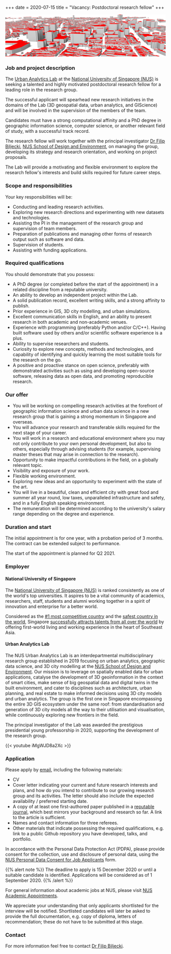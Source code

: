 +++
date = 2020-07-15
title = "Vacancy: Postdoctoral research fellow"
+++

![](header.png)

### Job and project description

The [Urban Analytics Lab](/) at the [National University of Singapore (NUS)](http://www.nus.edu.sg) is seeking a talented and highly motivated postdoctoral research fellow for a leading role in the research group.

The successful applicant will spearhead new research initiatives in the domains of the Lab (3D geospatial data, urban analytics, and GIScience) and will be involved in the supervision of the members of the team.

Candidates must have a strong computational affinity and a PhD degree in geographic information science, computer science, or another relevant field of study, with a successful track record.

The research fellow will work together with the principal investigator [Dr Filip Biljecki](/authors/filip/), [NUS School of Design and Environment](http://www.sde.nus.edu.sg), on managing the group, developing its strategy and research orientation, and working on project proposals.

The Lab will provide a motivating and flexible environment to explore the research fellow's interests and build skills required for future career steps.


### Scope and responsibilities

Your key responsibilities will be:

- Conducting and leading research activities.
- Exploring new research directions and experimenting with new datasets and technologies.
- Assisting the PI in the management of the research group and supervision of team members.
- Preparation of publications and managing other forms of research output such as software and data.
- Supervision of students.
- Assisting with funding applications.

### Required qualifications

You should demonstrate that you possess:

- A PhD degree (or completed before the start of the appointment) in a related discipline from a reputable university.
- An ability to develop an independent project within the Lab.
- A solid publication record, excellent writing skills, and a strong affinity to publish.
- Prior experience in GIS, 3D city modelling, and urban simulations.
- Excellent communication skills in English, and an ability to present research in both academic and non-academic venues.
- Experience with programming (preferably Python and/or C/C++). Having built software used by others and/or scientific software experience is a plus.
- Ability to supervise researchers and students.
- Curiosity to explore new concepts, methods and technologies, and capability of identifying and quickly learning the most suitable tools for the research on the go.
- A positive and proactive stance on open science, preferably with demonstrated activities such as using and developing open-source software, releasing data as open data, and promoting reproducible research.


### Our offer


- You will be working on compelling research activities at the forefront of geographic information science and urban data science in a new research group that is gaining a strong momentum in Singapore and overseas.
- You will advance your research and transferable skills required for the next stage of your career.
- You will work in a research and educational environment where you may not only contribute to your own personal development, but also to others, especially through advising students (for example, supervising master theses that may arise in connection to the research).
- Opportunity to make impactful contributions in the field, on a globally relevant topic.
- Visibility and exposure of your work.
- Flexible working environment.
- Exploring new ideas and an opportunity to experiment with the state of the art.
- You will live in a beautiful, clean and efficient city with great food and summer all year round, low taxes, unparalleled infrastructure and safety, and in a fully English speaking environment.
- The remuneration will be determined according to the university's salary range depending on the degree and experience.

### Duration and start

The initial appointment is for one year, with a probation period of 3 months.
The contract can be extended subject to performance.

The start of the appointment is planned for Q2 2021.

### Employer

#### National University of Singapore

The [National University of Singapore (NUS)](http://www.nus.edu.sg) is ranked consistently as one of the world's top universities.
It aspires to be a vital community of academics, researchers, staff, students and alumni working together in a spirit of innovation and enterprise for a better world.

Considered as the [#1 most competitive country](https://www.straitstimes.com/business/economy/singapore-economy-ranked-worlds-most-competitive) and the [safest country in the world](https://www.asiaone.com/singapore/singapore-ranked-safest-country-world-above-japan-survey), Singapore [successfully attracts talents from all over the world](https://www.straitstimes.com/singapore/singapore-retains-top-spot-in-asia-pacific-index-for-talent-competitiveness) by offering first-world living and working experience in the heart of Southeast Asia.

#### Urban Analytics Lab

The NUS Urban Analytics Lab is an interdepartmental multidisciplinary research group established in 2019 focusing on urban analytics, geographic data science, and 3D city modelling at the [NUS School of Design and Environment](http://www.sde.nus.edu.sg).
Our mission is to leverage on spatially enabled data for urban applications, catalyse the development of 3D geoinformation in the context of smart cities, make sense of big geospatial data and digital twins in the built environment, and cater to disciplines such as architecture, urban planning, and real estate to make informed decisions using 3D city models and urban analytics.
The group is the first one in Singapore encompassing the entire 3D GIS ecosystem under the same roof: from standardisation and generation of 3D city models all the way to their utilisation and visualisation, while continuously exploring new frontiers in the field. 

The principal investigator of the Lab was awarded the prestigious presidential young professorship in 2020, supporting the development of the research group.

{{< youtube iMgWJD8a2Xc >}}

### Application

Please apply by [email](mailto:filip@nus.edu.sg), including the following materials:

* CV
* Cover letter indicating your current and future research interests and plans, and how do you intend to contribute to our growing research group and its activities. The letter should also include the expected availability / preferred starting date.
* A copy of at least one first-authored paper published in a [reputable journal](/post/2020/07/06/geospatial-and-urban-data-science-journals/), which best mirrors your background and research so far. A link to the article is sufficient.
* Names and contact information for three referees.
* Other materials that indicate possessing the required qualifications, e.g. link to a public Github repository you have developed, talks, and portfolio.

In accordance with the Personal Data Protection Act (PDPA), please provide consent for the collection, use and disclosure of personal data, using the [NUS Personal Data Consent for Job Applicants](http://www.nus.edu.sg/careers/potentialhires/applicationprocess/NUS-Personal-Data-Consent-for-Job-Applicants.pdf) form.

{{% alert note %}}
The deadline to apply is 15 December 2020 or until a suitable candidate is identified. Applications will be considered as of 1 September 2020.
{{% /alert %}}

For general information about academic jobs at NUS, please visit [NUS  Academic Appointments](http://www.nus.edu.sg/careers/acadappt.htm).

We appreciate your understanding that only applicants shortlisted for the interview will be notified.
Shortlisted candidates will later be asked to provide the full documentation, e.g. copy of diploma, letters of recommendation; these do not have to be submitted at this stage.

### Contact

For more information feel free to contact [Dr Filip Biljecki](/authors/filip).

